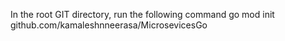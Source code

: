 In the root GIT directory, run the following command
go mod init github.com/kamaleshnneerasa/MicrosevicesGo